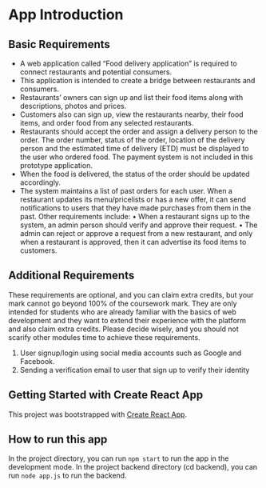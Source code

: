 # App Introduction

## Basic Requirements

* A web application called “Food delivery application” is required to connect restaurants and potential consumers.
* This application is intended to create a bridge between restaurants and consumers. 
* Restaurants’ owners can sign up and list their food items along with descriptions, photos and prices. 
* Customers also can sign up, view the restaurants nearby, their food items, and order food from any selected restaurants.
* Restaurants should accept the order and assign a delivery person to the order. The order number, status of the order, location of the delivery person and the estimated time of delivery (ETD) must be displayed to the user who ordered food. The payment system is not included in this prototype application.
* When the food is delivered, the status of the order should be updated accordingly. 
* The system maintains a list of past orders for each user. When a restaurant updates its menu/pricelists or has a new offer, it can send notifications to users that they have made purchases from them in the past.
Other requirements include:
• When a restaurant signs up to the system, an admin person should verify and approve their request.
• The admin can reject or approve a request from a new restaurant, and only when a restaurant is
approved, then it can advertise its food items to customers.

## Additional Requirements

These requirements are optional, and you can claim extra credits, but your mark cannot go beyond 100% of the coursework mark. They are only intended for students who are already familiar with the basics of web development and they want to extend their experience with the platform and also claim extra credits. Please decide wisely, and you should not scarify other modules time to achieve these requirements.
1. User signup/login using social media accounts such as Google and Facebook.
2. Sending a verification email to user that sign up to verify their identity

## Getting Started with Create React App

This project was bootstrapped with [Create React App](https://github.com/facebook/create-react-app).

## How to run this app

In the project directory, you can run `npm start` to run the app in the development mode.
In the project backend directory (cd backend), you can run `node app.js` to run the backend.

